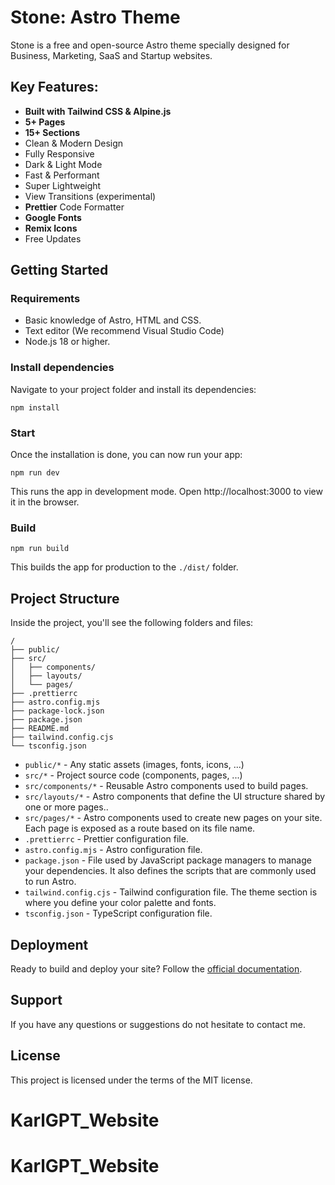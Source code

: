 # Stone: Astro Theme

Stone is a free and open-source Astro theme specially designed for Business, Marketing, SaaS and Startup websites.

## Key Features:

- **Built with Tailwind CSS & Alpine.js**
- **5+ Pages**
- **15+ Sections**
- Clean & Modern Design
- Fully Responsive
- Dark & Light Mode
- Fast & Performant
- Super Lightweight
- View Transitions (experimental)
- **Prettier** Code Formatter
- **Google Fonts**
- **Remix Icons**
- Free Updates

## Getting Started

### Requirements

- Basic knowledge of Astro, HTML and CSS.
- Text editor (We recommend Visual Studio Code)
- Node.js 18 or higher.

### Install dependencies

Navigate to your project folder and install its dependencies:

```
npm install
```

### Start

Once the installation is done, you can now run your app:

```
npm run dev
```

This runs the app in development mode. Open http://localhost:3000 to view it in the browser.

### Build

```
npm run build
```

This builds the app for production to the `./dist/` folder.

## Project Structure

Inside the project, you'll see the following folders and files:

```
/
├── public/
├── src/
│   ├── components/
│   ├── layouts/
│   └── pages/
├── .prettierrc
├── astro.config.mjs
├── package-lock.json
├── package.json
├── README.md
├── tailwind.config.cjs
└── tsconfig.json
```

- `public/*` - Any static assets (images, fonts, icons, ...)
- `src/*` - Project source code (components, pages, ...)
- `src/components/*` - Reusable Astro components used to build pages.
- `src/layouts/*` - Astro components that define the UI structure shared by one or more pages..
- `src/pages/*` - Astro components used to create new pages on your site. Each page is exposed as a route based on its file name.
- `.prettierrc` - Prettier configuration file.
- `astro.config.mjs` - Astro configuration file.
- `package.json` - File used by JavaScript package managers to manage your dependencies. It also defines the scripts that are commonly used to run Astro.
- `tailwind.config.cjs` - Tailwind configuration file. The theme section is where you define your color palette and fonts.
- `tsconfig.json` - TypeScript configuration file.

## Deployment

Ready to build and deploy your site? Follow the [official documentation](https://docs.astro.build/en/guides/deploy/).

## Support

If you have any questions or suggestions do not hesitate to contact me.

## License

This project is licensed under the terms of the MIT license.
# KarlGPT_Website
# KarlGPT_Website
